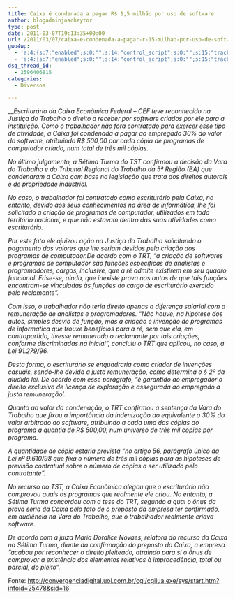 ```yaml
---
title: Caixa é condenada a pagar R$ 1,5 milhão por uso de software
author: blogadminjoaoheytor
type: post
date: 2011-03-07T19:13:35+00:00
url: /2011/03/07/caixa-e-condenada-a-pagar-r-15-milhao-por-uso-de-software/
gwo4wp:
  - 'a:4:{s:7:"enabled";s:0:"";s:14:"control_script";s:0:"";s:15:"tracking_script";s:0:"";s:17:"conversion_script";s:0:"";}'
  - 'a:4:{s:7:"enabled";s:0:"";s:14:"control_script";s:0:"";s:15:"tracking_script";s:0:"";s:17:"conversion_script";s:0:"";}'
dsq_thread_id:
  - 2596406815
categories:
  - Diversos

---
```

___Escriturário da Caixa Econômica Federal &#8211; CEF teve reconhecido na Justiça do Trabalho o direito a receber por software criados por ele para a instituição. Como o trabalhador não fora contratado para exercer esse tipo de atividade, a Caixa foi condenada a pagar ao empregado 30% do valor do software, atribuindo R$ 500,00 por cada cópia de programas de computador criado, num total de três mil cópias._

_No último julgamento, a Sétima Turma do TST confirmou a decisão da Vara do Trabalho e do Tribunal Regional do Trabalho da 5ª Região (BA) que condenaram a Caixa com base na legislação que trata dos direitos autorais e de propriedade industrial._

_No caso, o trabalhador foi contratado como escriturário pela Caixa, no entanto, devido aos seus conhecimentos na área de informática, lhe foi solicitado a criação de programas de computador, utilizados em todo território nacional, e que não estavam dentro das suas atividades como escriturário._

_Por este fato ele ajuizou ação na Justiça do Trabalho solicitando o pagamento dos valores que lhe seriam devidos pela criação dos programas de computador.De acordo com o TRT, “a criação de softwares e programas de computador são funções específicas de analistas e programadores, cargos, inclusive, que a ré admite existirem em seu quadro funcional. Frise-se, ainda, que inexiste prova nos autos de que tais funções encontram-se vinculadas às funções do cargo de escriturário exercido pelo reclamante”._

_Com isso, o trabalhador não teria direito apenas a diferença salarial com a remuneração de analistas e programadores. “Não houve, na hipótese dos autos, simples desvio de função, mas a criação e invenção de programas de informática que trouxe benefícios para a ré, sem que ela, em contrapartida, tivesse remunerado o reclamante por tais criações, conforme discriminadas na inicial”, concluiu o TRT que aplicou, no caso, a Lei 91.279/96._

_Desta forma, o escriturário se enquadraria como criador de invenções casuais, sendo-lhe devida a justa remuneração, como determina o § 2º da aludida lei. De acordo com esse parágrafo, “é garantido ao empregador o direito exclusivo de licença de exploração e assegurada ao empregado a justa remuneração’._

_Quanto ao valor da condenação, o TRT confirmou a sentença da Vara do Trabalho que fixou a importância da indenização ao equivalente a 30% do valor arbitrado ao software, atribuindo a cada uma das cópias do programa a quantia de R$ 500,00, num universo de três mil cópias por programa._

_A quantidade de cópia estaria prevista “no artigo 56, parágrafo único da Lei nº 9.610/98 que fixa o número de três mil cópias para as hipóteses de previsão contratual sobre o número de cópias a ser utilizado pelo contratante”._

_No recurso ao TST, a Caixa Econômica alegou que o escriturário não comprovou quais os programas que realmente ele criou. No entanto, a Sétima Turma concordou com a tese do TRT, segundo a qual o ônus da prova seria da Caixa pelo fato de o preposto da empresa ter confirmado, em audiência na Vara do Trabalho, que o trabalhador realmente criava software._

_De acordo com a juíza Maria Doralice Novaes, relatora do recurso da Caixa na Sétima Turma, diante da confirmação do preposto da Caixa, a empresa “acabou por reconhecer o direito pleiteado, atraindo para si o ônus de comprovar a existência dos elementos relativos à improcedência, total ou parcial, do pleito”._

Fonte: <a href="http://convergenciadigital.uol.com.br/cgi/cgilua.exe/sys/start.htm?infoid=25478&sid=16" target="_blank" class="broken_link">http://convergenciadigital.uol.com.br/cgi/cgilua.exe/sys/start.htm?infoid=25478&sid=16</a>